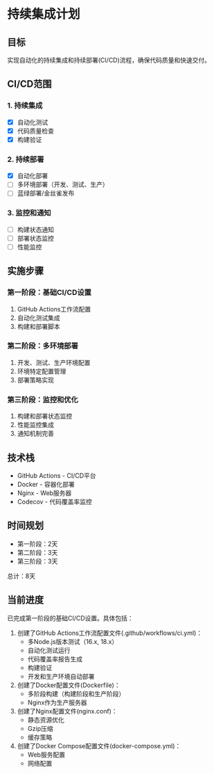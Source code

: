 # 持续集成计划

## 目标
实现自动化的持续集成和持续部署(CI/CD)流程，确保代码质量和快速交付。

## CI/CD范围

### 1. 持续集成
- [x] 自动化测试
- [x] 代码质量检查
- [x] 构建验证

### 2. 持续部署
- [x] 自动化部署
- [ ] 多环境部署（开发、测试、生产）
- [ ] 蓝绿部署/金丝雀发布

### 3. 监控和通知
- [ ] 构建状态通知
- [ ] 部署状态监控
- [ ] 性能监控

## 实施步骤

### 第一阶段：基础CI/CD设置
1. GitHub Actions工作流配置
2. 自动化测试集成
3. 构建和部署脚本

### 第二阶段：多环境部署
1. 开发、测试、生产环境配置
2. 环境特定配置管理
3. 部署策略实现

### 第三阶段：监控和优化
1. 构建和部署状态监控
2. 性能监控集成
3. 通知机制完善

## 技术栈
- GitHub Actions - CI/CD平台
- Docker - 容器化部署
- Nginx - Web服务器
- Codecov - 代码覆盖率监控

## 时间规划
- 第一阶段：2天
- 第二阶段：3天
- 第三阶段：3天

总计：8天

## 当前进度
已完成第一阶段的基础CI/CD设置。具体包括：
1. 创建了GitHub Actions工作流配置文件(.github/workflows/ci.yml)：
   - 多Node.js版本测试（16.x, 18.x）
   - 自动化测试运行
   - 代码覆盖率报告生成
   - 构建验证
   - 开发和生产环境自动部署
2. 创建了Docker配置文件(Dockerfile)：
   - 多阶段构建（构建阶段和生产阶段）
   - Nginx作为生产服务器
3. 创建了Nginx配置文件(nginx.conf)：
   - 静态资源优化
   - Gzip压缩
   - 缓存策略
4. 创建了Docker Compose配置文件(docker-compose.yml)：
   - Web服务配置
   - 网络配置